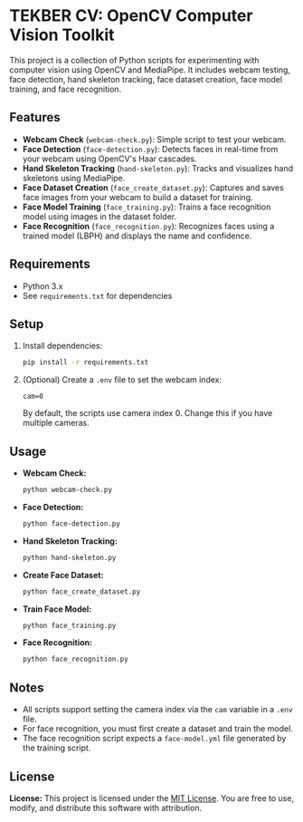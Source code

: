 # TEKBER CV: OpenCV Computer Vision Toolkit

This project is a collection of Python scripts for experimenting with computer vision using OpenCV and MediaPipe. It includes webcam testing, face detection, hand skeleton tracking, face dataset creation, face model training, and face recognition.

## Features

- **Webcam Check** (`webcam-check.py`): Simple script to test your webcam.
- **Face Detection** (`face-detection.py`): Detects faces in real-time from your webcam using OpenCV's Haar cascades.
- **Hand Skeleton Tracking** (`hand-skeleton.py`): Tracks and visualizes hand skeletons using MediaPipe.
- **Face Dataset Creation** (`face_create_dataset.py`): Captures and saves face images from your webcam to build a dataset for training.
- **Face Model Training** (`face_training.py`): Trains a face recognition model using images in the dataset folder.
- **Face Recognition** (`face_recognition.py`): Recognizes faces using a trained model (LBPH) and displays the name and confidence.

## Requirements

- Python 3.x
- See `requirements.txt` for dependencies

## Setup

1. Install dependencies:
   ```bash
   pip install -r requirements.txt
   ```
2. (Optional) Create a `.env` file to set the webcam index:
   ```env
   cam=0
   ```
   By default, the scripts use camera index 0. Change this if you have multiple cameras.

## Usage

- **Webcam Check:**
  ```bash
  python webcam-check.py
  ```
- **Face Detection:**
  ```bash
  python face-detection.py
  ```
- **Hand Skeleton Tracking:**
  ```bash
  python hand-skeleton.py
  ```
- **Create Face Dataset:**
  ```bash
  python face_create_dataset.py
  ```
- **Train Face Model:**
  ```bash
  python face_training.py
  ```
- **Face Recognition:**
  ```bash
  python face_recognition.py
  ```

## Notes

- All scripts support setting the camera index via the `cam` variable in a `.env` file.
- For face recognition, you must first create a dataset and train the model.
- The face recognition script expects a `face-model.yml` file generated by the training script.

## License
**License:** This project is licensed under the [MIT License](LICENSE). You are free to use, modify, and distribute this software with attribution.
